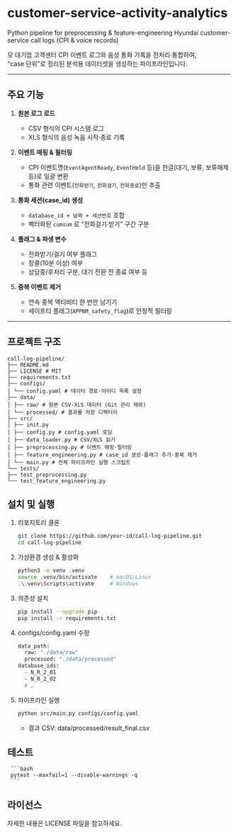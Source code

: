 # customer-service-activity-analytics
Python pipeline for preprocessing &amp; feature-engineering Hyundai customer-service call logs (CPI &amp; voice records)

모 대기업 고객센터 CPI 이벤트 로그와 음성 통화 기록을 전처리·통합하여,  
“case 단위”로 정리된 분석용 데이터셋을 생성하는 파이프라인입니다.

---

## 주요 기능

1. **원본 로그 로드**  
   - CSV 형식의 CPI 시스템 로그  
   - XLS 형식의 음성 녹음 시작·종료 기록  

2. **이벤트 매핑 & 필터링**  
   - CPI 이벤트명(`EventAgentReady`, `EventHeld` 등)을 한글(대기, 보류, 보류해제 등)로 일괄 변환  
   - 통화 관련 이벤트(`전화받기`, `전화걸기`, `전화종료`)만 추출  

3. **통화 세션(case_id) 생성**  
   - `database_id + 날짜 + 세션번호` 조합  
   - 벡터화된 `cumsum` 로 “전화걸기·받기” 구간 구분

4. **플래그 & 파생 변수**  
   - 전화받기/걸기 여부 플래그  
   - 장콜(10분 이상) 여부  
   - 상담중/후처리 구분, 대기 전환 전 종료 여부 등  

5. **중복 이벤트 제거**  
   - 연속 중복 액티비티 한 번만 남기기  
   - 세이프티 플래그(`APPNM_safety_flag`)로 안정적 필터링  

---

## 프로젝트 구조
   ```arduino
   call-log-pipeline/
   ├── README.md
   ├── LICENSE # MIT
   ├── requirements.txt
   ├── configs/
   │ └── config.yaml # 데이터 경로·아이디 목록 설정
   ├── data/
   │ ├── raw/ # 원본 CSV·XLS 데이터 (Git 관리 제외)
   │ └── processed/ # 결과물 저장 디렉터리
   ├── src/
   │ ├── init.py
   │ ├── config.py # config.yaml 로딩
   │ ├── data_loader.py # CSV/XLS 읽기
   │ ├── preprocessing.py # 이벤트 매핑·필터링
   │ ├── feature_engineering.py # case_id 생성·플래그 추가·중복 제거
   │ └── main.py # 전체 파이프라인 실행 스크립트
   └── tests/
   ├── test_preprocessing.py
   └── test_feature_engineering.py
   ```

## 설치 및 실행

1. 리포지토리 클론  
      ```bash
      git clone https://github.com/your-id/call-log-pipeline.git
      cd call-log-pipeline
      ```
   
2. 가상환경 생성 & 활성화
      ```bash
      python3 -m venv .venv
      source .venv/bin/activate    # macOS/Linux
      .\.venv\Scripts\activate     # Windows
      ```
   
3. 의존성 설치
     ```bash
     pip install --upgrade pip
     pip install -r requirements.txt
     ```

4. configs/config.yaml 수정
     ```bash
     data_path:
       raw: "./data/raw"
       processed: "./data/processed"
     database_ids:
       - N_R_2_01
       - N_R_2_02
       # …
     ```

5. 파이프라인 실행
      ```bash
      python src/main.py configs/config.yaml
      ```
      * 결과 CSV: data/processed/result_final.csv
   
## 테스트
     ```bash
     pytest --maxfail=1 --disable-warnings -q
     ```

## 라이선스
자세한 내용은 LICENSE 파일을 참고하세요.
   
